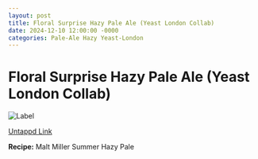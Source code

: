 ```yaml
---
layout: post
title: Floral Surprise Hazy Pale Ale (Yeast London Collab)
date: 2024-12-10 12:00:00 -0000
categories: Pale-Ale Hazy Yeast-London
---
```

# Floral Surprise Hazy Pale Ale (Yeast London Collab)

![Label](https://assets.untappd.com/site/beer_logos_hd/beer-5693371_b1439_hd.jpeg)

[Untappd Link](https://untp.beer/0WyBQ)

__Recipe:__ Malt Miller Summer Hazy Pale
